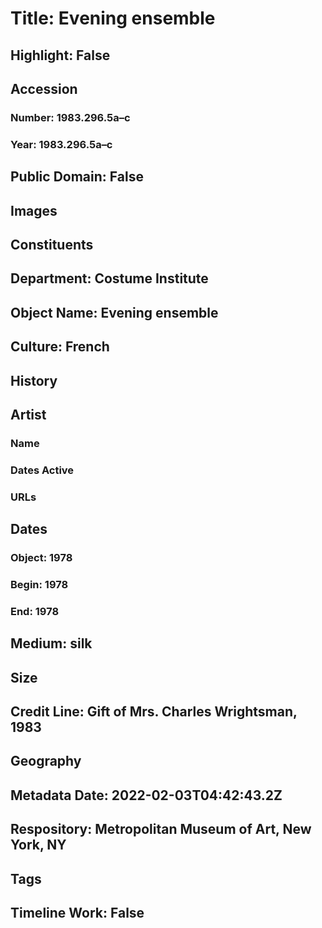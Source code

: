 # Title: Evening ensemble
## Highlight: False
## Accession
### Number: 1983.296.5a–c
### Year: 1983.296.5a–c
## Public Domain: False
## Images
## Constituents
## Department: Costume Institute
## Object Name: Evening ensemble
## Culture: French
## History
## Artist
### Name
### Dates Active
### URLs
## Dates
### Object: 1978
### Begin: 1978
### End: 1978
## Medium: silk
## Size
## Credit Line: Gift of Mrs. Charles Wrightsman, 1983
## Geography
## Metadata Date: 2022-02-03T04:42:43.2Z
## Respository: Metropolitan Museum of Art, New York, NY
## Tags
## Timeline Work: False
